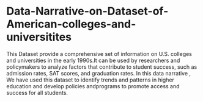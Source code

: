 # Data-Narrative-on-Dataset-of-American-colleges-and-universitites

This Dataset provide a comprehensive set of information on U.S. colleges and universities in the early 1990s.It can be used by researchers and policymakers to analyze factors that contribute to student success, such as admission rates, SAT scores, and graduation rates.
In this data narrative , We have used this dataset to identify trends and patterns in higher education and develop policies andprograms to promote access and success for all students.
